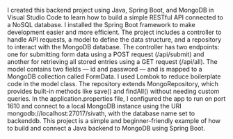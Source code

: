 I created this backend project using Java, Spring Boot, and MongoDB in Visual Studio Code to learn how to build a simple RESTful API connected to a NoSQL database. I installed the Spring Boot framework to make development easier and more efficient. The project includes a controller to handle API requests, a model to define the data structure, and a repository to interact with the MongoDB database. The controller has two endpoints: one for submitting form data using a POST request (/api/submit) and another for retrieving all stored entries using a GET request (/api/all). The model contains two fields — id and password — and is mapped to a MongoDB collection called FormData. I used Lombok to reduce boilerplate code in the model class. The repository extends MongoRepository, which provides built-in methods like save() and findAll() without needing custom queries. In the application.properties file, I configured the app to run on port 1610 and connect to a local MongoDB instance using the URI mongodb://localhost:27017/sivath, with the database name set to backenddb. This project is a simple and beginner-friendly example of how to build and connect a Java backend to MongoDB using Spring Boot.

